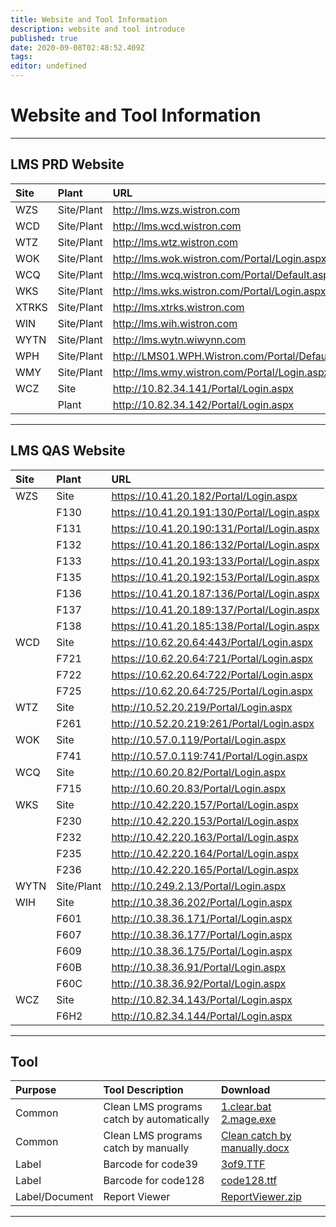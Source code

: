 ```yaml
---
title: Website and Tool Information
description: website and tool introduce
published: true
date: 2020-09-08T02:48:52.409Z
tags: 
editor: undefined
---
```


# **Website and Tool Information**

---

## **LMS PRD Website**

| Site  | Plant      | URL                                                |
| :----- | :---------- | :-------------------------------------------------- |
| WZS   | Site/Plant | <http://lms.wzs.wistron.com>                       |
| WCD   | Site/Plant | <http://lms.wcd.wistron.com>                       |
| WTZ   | Site/Plant | <http://lms.wtz.wistron.com>                       |
| WOK   | Site/Plant | <http://lms.wok.wistron.com/Portal/Login.aspx>     |
| WCQ   | Site/Plant | <http://lms.wcq.wistron.com/Portal/Default.aspx>   |
| WKS   | Site/Plant | <http://lms.wks.wistron.com/Portal/Login.aspx>     |
| XTRKS | Site/Plant | <http://lms.xtrks.wistron.com>                     |
| WIN   | Site/Plant | <http://lms.wih.wistron.com>                       |
| WYTN  | Site/Plant | <http://lms.wytn.wiwynn.com>                       |
| WPH   | Site/Plant | <http://LMS01.WPH.Wistron.com/Portal/Default.aspx> |
| WMY   | Site/Plant | <http://lms.wmy.wistron.com/Portal/Login.aspx>     |
| WCZ   | Site       | <http://10.82.34.141/Portal/Login.aspx>            |
|       | Plant      | <http://10.82.34.142/Portal/Login.aspx>            |

---

## **LMS QAS Website**

| Site | Plant      | URL                                          |
| :---- | :---------- | :-------------------------------------------- |
| WZS  | Site       | <https://10.41.20.182/Portal/Login.aspx>     |
|      | F130       | <https://10.41.20.191:130/Portal/Login.aspx> |
|      | F131       | <https://10.41.20.190:131/Portal/Login.aspx> |
|      | F132       | <https://10.41.20.186:132/Portal/Login.aspx> |
|      | F133       | <https://10.41.20.193:133/Portal/Login.aspx> |
|      | F135       | <https://10.41.20.192:153/Portal/Login.aspx> |
|      | F136       | <https://10.41.20.187:136/Portal/Login.aspx> |
|      | F137       | <https://10.41.20.189:137/Portal/Login.aspx> |
|      | F138       | <https://10.41.20.185:138/Portal/Login.aspx> |
| WCD  | Site       | <https://10.62.20.64:443/Portal/Login.aspx>  |
|      | F721       | <https://10.62.20.64:721/Portal/Login.aspx>  |
|      | F722       | <https://10.62.20.64:722/Portal/Login.aspx>  |
|      | F725       | <https://10.62.20.64:725/Portal/Login.aspx>  |
| WTZ  | Site       | <http://10.52.20.219/Portal/Login.aspx>      |
|      | F261       | <http://10.52.20.219:261/Portal/Login.aspx>  |
| WOK  | Site       | <http://10.57.0.119/Portal/Login.aspx>       |
|      | F741       | <http://10.57.0.119:741/Portal/Login.aspx>   |
| WCQ  | Site       | <http://10.60.20.82/Portal/Login.aspx>       |
|      | F715       | <http://10.60.20.83/Portal/Login.aspx>       |
| WKS  | Site       | <http://10.42.220.157/Portal/Login.aspx>     |
|      | F230       | <http://10.42.220.153/Portal/Login.aspx>     |
|      | F232       | <http://10.42.220.163/Portal/Login.aspx>     |
|      | F235       | <http://10.42.220.164/Portal/Login.aspx>     |
|      | F236       | <http://10.42.220.165/Portal/Login.aspx>     |
| WYTN | Site/Plant | <http://10.249.2.13/Portal/Login.aspx>       |
| WIH  | Site       | <http://10.38.36.202/Portal/Login.aspx>      |
|      | F601       | <http://10.38.36.171/Portal/Login.aspx>       |
|      | F607       | <http://10.38.36.177/Portal/Login.aspx>      |
|      | F609       | <http://10.38.36.175/Portal/Login.aspx>      |
|      | F60B       | <http://10.38.36.91/Portal/Login.aspx>       |
|      | F60C       | <http://10.38.36.92/Portal/Login.aspx>       |
| WCZ  | Site       | <http://10.82.34.143/Portal/Login.aspx>      |
|      | F6H2       | <http://10.82.34.144/Portal/Login.aspx>      |

---

## **Tool**

| Purpose        | Tool Description                          | Download                                                     |
| :-------------- | :----------------------------------------- | :------------------------------------------------------------ |
| Common         | Clean LMS programs catch by automatically | [1.clear.bat](http://10.37.36.18:801/Tool/CLEAR/clear.bat) [2.mage.exe](http://10.37.36.18:801/Tool/CLEAR/mage.exe) |
| Common         | Clean LMS programs catch by manually      | [Clean catch by manually.docx](http://10.37.36.18:801/Tool/CLEAR/Clean_catch_by_manually.docx) |
| Label          | Barcode for code39                        | [3of9.TTF](http://10.37.36.18:801/Tool/3of9.TTF)             |
| Label          | Barcode for code128                       | [code128.ttf](http://10.37.36.18:801/Tool/code128.ttf)       |
| Label/Document | Report Viewer                             | [ReportViewer.zip](http://10.37.36.18:801/Tool/ReportViewer.zip) |

---
